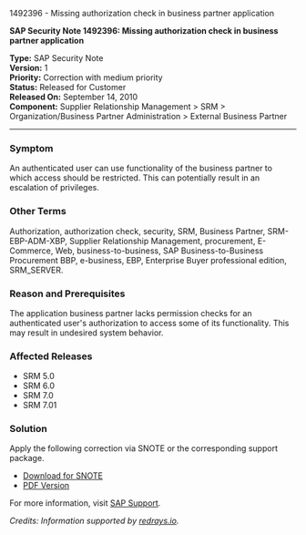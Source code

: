 1492396 - Missing authorization check in business partner application

**SAP Security Note 1492396: Missing authorization check in business partner application**

**Type:** SAP Security Note  
**Version:** 1  
**Priority:** Correction with medium priority  
**Status:** Released for Customer  
**Released On:** September 14, 2010  
**Component:** Supplier Relationship Management > SRM > Organization/Business Partner Administration > External Business Partner  

---

### Symptom
An authenticated user can use functionality of the business partner to which access should be restricted. This can potentially result in an escalation of privileges.

### Other Terms
Authorization, authorization check, security, SRM, Business Partner, SRM-EBP-ADM-XBP, Supplier Relationship Management, procurement, E-Commerce, Web, business-to-business, SAP Business-to-Business Procurement BBP, e-business, EBP, Enterprise Buyer professional edition, SRM_SERVER.

### Reason and Prerequisites
The application business partner lacks permission checks for an authenticated user's authorization to access some of its functionality. This may result in undesired system behavior.

### Affected Releases
- SRM 5.0
- SRM 6.0
- SRM 7.0
- SRM 7.01

### Solution
Apply the following correction via SNOTE or the corresponding support package.

- [Download for SNOTE](https://notesdownloads.sap.com/note/0040000008832382017)
- [PDF Version](https://userapps.support.sap.com/sap/support/sfm/notes/print/0001492396?language=en-US&token=9D803E8349EB922B361DD5E68FAD61C8)

For more information, visit [SAP Support](https://me.sap.com/).

*Credits: Information supported by [redrays.io](https://redrays.io).*
